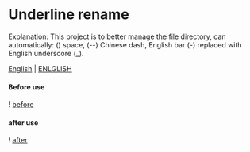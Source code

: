# Underline rename

Explanation: This project is to better manage the file directory, can automatically: () space, (--) Chinese dash, English bar (-) replaced with English underscore (_).

[English](./README) | [ENLGLISH](./README_ENGLISH)

#### Before use

! [before](./before.png)

#### after use

! [after](./after.png)